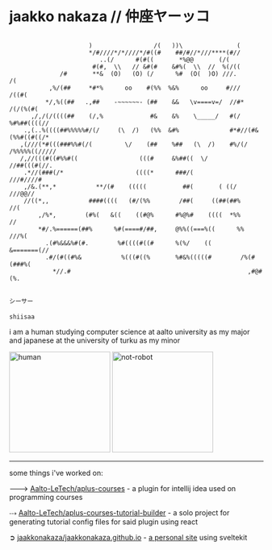 # jaakko nakaza // 仲座ヤーッコ

```
                                                     
                      )                 /(   ))\               (                  
                      */#////*/*////*/#((#    ##/#//*///****(#//                  
                         ..(/      #(#((       *%@@       (/(                     
                       #(#,  \\   // &#(#    &#%(  \\  //  %(/((                  
              /#       **&  (O)   (O) (/      %#  (O(  )O) ///.        /(         
           ,%/(##     *#*%      oo    #(%%  %&%      oo     #///      /((#(       
          */,%((##   .,##    -~~~~~~- (##    &&   \v====v=/  //#*     /(/(%(#(     
      ,/,/(/((((##    (/,%             #&    &%    \_____/   #(/    %#%##((((//   
    .,(..%((((##%%%%%#/(/     (\  /)   (%%  &#%              #*#//(#&(%%#((#((/*  
   ,(///(*#(((###%%#(/(         \/    (##    %##   (\  /)    #%/(/   /%%%%%((/////
   /,//(((#((#%%#((                 (((#     &%##((  \/               //##(((#(//.
    .*//(###(/*                    ((((*      ###/(                     ///#////# 
    ,/&.(**,*           **/(#    (((((          ##(       ( ((/           ///@@// 
    //((*,,           ####((((   (#/(%%        /##(     ((##(##%            //(   
        ,/%*,        (#%(   &((    ((#@%      #%@%#    ((((  *%%           //     
        *#/.%======(##%      %#(====#/##,     @%%((===%((      %%        ///%(    
          .(#%&&&%#(#.        %#((((#((#      %(%/    ((        &=======(//       
          .#/(#((#%&           %(((#((%       %#&%(((((#        /%(#(###%(        
            *//.#                                                 ,#@#(%.         

                                                                        シーサー 
　                                                                         shiisaa

```

i am a human studying computer science at aalto university as my major and japanese at the university of turku as my minor

<img width="200" alt="human" src="https://github.com/jaakkonakaza/jaakkonakaza/assets/34682147/674771de-2e81-46ea-8900-b64a32837649">
<img width="200" alt="not-robot" src="https://github.com/jaakkonakaza/jaakkonakaza/assets/34682147/2d392470-0a81-484c-b708-34745b221aed">

---

some things i've worked on:

🡒 [Aalto-LeTech/aplus-courses](https://github.com/Aalto-LeTech/aplus-courses) - a plugin for intellij idea used on programming courses

⤏ [Aalto-LeTech/aplus-courses-tutorial-builder](https://github.com/Aalto-LeTech/aplus-courses-tutorial-builder) - a solo project for generating tutorial config files for said plugin using react

➲ [jaakkonakaza/jaakkonakaza.github.io](https://github.com/jaakkonakaza/jaakkonakaza.github.io) - [a personal site](https://jaakko.nakaza.me) using sveltekit
